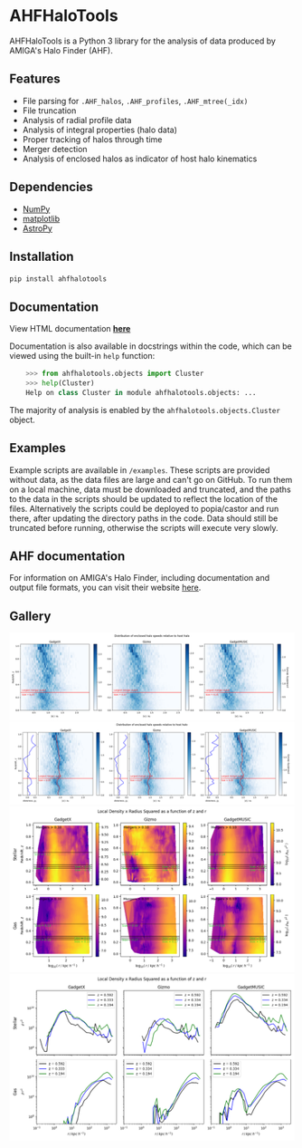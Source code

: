 # AHFHaloTools

AHFHaloTools is a Python 3 library for the analysis of data produced by AMIGA's Halo Finder (AHF).

## Features
* File parsing for `.AHF_halos`, `.AHF_profiles`, `.AHF_mtree(_idx)`
* File truncation
* Analysis of radial profile data
* Analysis of integral properties (halo data)
* Proper tracking of halos through time
* Merger detection
* Analysis of enclosed halos as indicator of host halo kinematics

## Dependencies
* [NumPy](https://numpy.org/)
* [matplotlib](https://matplotlib.org/)
* [AstroPy](https://www.astropy.org/)

## Installation
`pip install ahfhalotools`

## Documentation
View HTML documentation __[here](https://htmlpreview.github.io/?https://raw.githubusercontent.com/BenDavisonPetch/ahfhalotools/main/docs/ahfhalotools/index.html)__

Documentation is also available in docstrings within the
code, which can be viewed using the built-in ``help`` function:

```python
    >>> from ahfhalotools.objects import Cluster
    >>> help(Cluster)
    Help on class Cluster in module ahfhalotools.objects: ...
```

The majority of analysis is enabled by the `ahfhalotools.objects.Cluster` object.

## Examples
Example scripts are available in `/examples`. These scripts are provided without data, as the data files are large and can't go on GitHub. To run them on a local machine, data must be downloaded and truncated, and the paths to the data in the scripts should be updated to reflect the location of the files.
Alternatively the scripts could be deployed to popia/castor and run there, after updating the directory paths in the code. Data should still be truncated before running, otherwise the scripts will execute very slowly.

## AHF documentation
For information on AMIGA's Halo Finder, including documentation and output file formats, you can visit their website [here](http://popia.ft.uam.es/AHF/Download.html).

## Gallery
![Velocity Distribution of Enclosed Halo as a Function of Redshift](https://raw.githubusercontent.com/BenDavisonPetch/ahfhalotools/main/gallery/enclosedHalovDist.png)
![Velocity Distribution of Enclosed Halo as a Function of Redshift with Skew Plots](https://raw.githubusercontent.com/BenDavisonPetch/ahfhalotools/main/gallery/enclosedHalovDistwSkewPlots.png)
![Local Density times Radius Squared as a function of z and r](https://raw.githubusercontent.com/BenDavisonPetch/ahfhalotools/main/gallery/localDensityZR.png)
![Local Density times Radius Squared as a function of z and r for select redshifts](https://raw.githubusercontent.com/BenDavisonPetch/ahfhalotools/main/gallery/selectzs.png)
